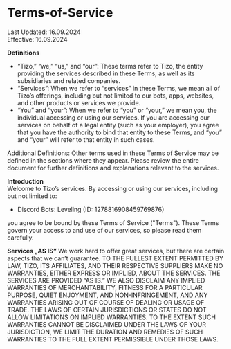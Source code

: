 # Terms-of-Service
Last Updated: 16.09.2024<br>
Effective: 16.09.2024

**Definitions**<br>
- “Tizo,” “we,” “us,” and “our”: These terms refer to Tizo, the entity providing the services described in these Terms, as well as its subsidiaries and related companies.
- “Services”: When we refer to “services” in these Terms, we mean all of Tizo’s offerings, including but not limited to our bots, apps, websites, and other products or services we provide.
- “You” and “your”: When we refer to “you” or “your,” we mean you, the individual accessing or using our services. If you are accessing our services on behalf of a legal entity (such as your employer), you agree that you have the authority to bind that entity to these Terms, and “you” and “your” will refer to that entity in such cases.

Additional Definitions: Other terms used in these Terms of Service may be defined in the sections where they appear. Please review the entire document for further definitions and explanations relevant to the services.

**Introduction**<br>
Welcome to Tizo’s services. By accessing or using our services, including but not limited to:
- Discord Bots: Leveling (ID: 1278816908459769876)<br>

you agree to be bound by these Terms of Service ("Terms"). These Terms govern your access to and use of our services, so please read them carefully.

**Services „AS IS“**
We work hard to offer great services, but there are certain aspects that we can’t guarantee. TO THE FULLEST EXTENT PERMITTED BY LAW, TIZO, ITS AFFILIATES, AND THEIR RESPECTIVE SUPPLIERS MAKE NO WARRANTIES, EITHER EXPRESS OR IMPLIED, ABOUT THE SERVICES. THE SERVICES ARE PROVIDED “AS IS.” WE ALSO DISCLAIM ANY IMPLIED WARRANTIES OF MERCHANTABILITY, FITNESS FOR A PARTICULAR PURPOSE, QUIET ENJOYMENT, AND NON-INFRINGEMENT, AND ANY WARRANTIES ARISING OUT OF COURSE OF DEALING OR USAGE OF TRADE. THE LAWS OF CERTAIN JURISDICTIONS OR STATES DO NOT ALLOW LIMITATIONS ON IMPLIED WARRANTIES. TO THE EXTENT SUCH WARRANTIES CANNOT BE DISCLAIMED UNDER THE LAWS OF YOUR JURISDICTION, WE LIMIT THE DURATION AND REMEDIES OF SUCH WARRANTIES TO THE FULL EXTENT PERMISSIBLE UNDER THOSE LAWS.
